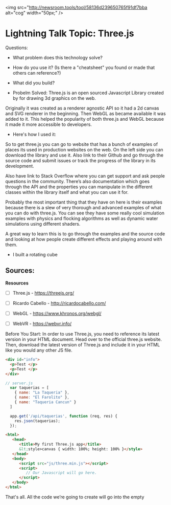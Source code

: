 

<img src="http://newsroom.tools/tool/58136d239650765f91df7bba alt="cog" width="50px;" />

# Lightning Talk Topic: Three.js

Questions:
- What problem does this technology solve?
- How do you use it? (Is there a "cheatsheet" you found or made that others can reference?)
- What did you build?

- Probelm Solved:
Three.js is an open sourced Javascript Library created by for drawing 3d graphics on the web.

Originally it was created as a renderer agnostic API so it had a 2d canvas and SVG renderer in the beginning. Then WebGL as became available it was added to it. This helped the popularity of both three.js and WebGL because it made it more accessible to developers.


- Here's how I used it:

So to get three.js you can go to website that has a bunch of examples of places its used in production websites on the web. 
On the left side you can download the library and use it. Also link to their Github and go through the source code and submit issues or track the progress of the library in its development. 

Also have link to Stack Overflow where you can get support and ask people questions in the community. 
There’s also documentation which goes through the API and the properties you can manipulate in the different classes within the library itself and what you can use it for. 

Probably the most important thing that they have on here is their examples because there is a slew of very thorough and advanced examples of what you can do with three.js. You can see they have some really cool simulation examples with physics and flocking algorithms as well as dynamic water simulations using different shaders. 

A great way to learn this is to go through the examples and the source code and looking at how people create different effects and playing around with them. 


- I built a rotating cube




## Sources:


**Resources**
- [ ] Three.js - https://threejs.org/
- [ ] Ricardo Cabello - http://ricardocabello.com/
- [ ] WebGL - https://www.khronos.org/webgl/
- [ ] WebVR - https://webvr.info/


Before You Start:
In order to use Three.js, you need to reference its latest version in your HTML document.
Head over to the official three.js website. Then, download the latest version of Three.js and include it in your HTML like you would any other JS file.


```html
<div id="info">
  <p>Test </p>
  <p>Test </p>
</div>
```

```js
// server.js
  var taquerias = [
    { name: "La Taqueria" },
    { name: "El Farolito" },
    { name: "Taqueria Cancun" }
  ]
```

```js
  app.get('/api/taquerias', function (req, res) {
    res.json(taquerias);
  });
```


```html
<html>
   <head>
      <title>My first Three.js app</title>
      &lt;style>canvas { width: 100%; height: 100% }</style>
   </head>
   <body>
      <script src="js/three.min.js"></script>
      <script>
         // Our Javascript will go here.
      </script>
   </body>
</html>
```

That's all. All the code we’re going to create will go into the empty <script> tag.

Creating the Scene:
To display anything with Three.js, you’re required to create three things: A scene, a camera and a renderer.

Doing so, you’ll be able to render the scene with camera. Let’s start with a scene:


```js
var scene = new THREE.Scene();
After setting up the scene, you’ve to create a camera. Consider it as the viewpoint that users are looking from.
```

```js
var camera = new THREE.PerspectiveCamera(75,window.innerWidth/window.innerHeight, 1,10000);
```

Let me explain what’s going on here. Three.js has a few different cameras, but in order to keep the code simple, I’ve used a PerspectiveCamera.

In the above code, there are four attributes: the first is the vertical field of view (from bottom to top) in degrees. The second one is the aspect ratio where the height of the element divides the width. The next is the near clipping plane, and the last is the far clipping plane. The near and far attributes control the rendering of objects. That means the object that is too far or too close to the camera won't be rendered.

After creating the camera, now I’m going to set up the WebGLRenderer. In addition to the WebGLRenderer, Three.js has some other renderers - like CanvasRenderer – which can be used as fallbacks for users whose browsers don’t support WebGL for some reason.

```js
var renderer = new THREE.WebGLRenderer();
renderer.setSize(window.innerWidth, window.innerHeight);
document.body.appendChild(renderer.domElement);
```

As you can see, in addition to creating an instance of the renderer, we also have to set the size at which we want the renderer to display our app. In this case, I’ve used the width and height of the browser window. Finally, I’ve added the renderer element to the HTML page. This is a <canvas> element used by the renderer to draw the scene.

Creating the 3D Cube:
After setting up the stage, now I’m going to create a 3D cube. For creating a cube, we need to use the BoxGeometry object that contains all the vertices and faces of the cube.

```js
var geometry = new THREE.BoxGeometry(700, 700, 700, 10, 10, 10);
```

This method takes five constructor parameters: the first is the width of the sides of the cube on the X axis, the second is height of sides of the cube on the Y axis, and the third is the depth of the sides of the cube on Z axis. The last three optional parameters, whose default value is 1, are the number of segmented faces along the width, height, and depth of the sides respectively.

I’ve set up the geometry of the cube, now we need to color it using a material. Three.js comes with numerous materials, but I’m using the MeshBasicMaterial here.

```js
var material = new THREE.MeshBasicMaterial({color: 0xfffff, wireframe: true});
```

For simplicity’s sake, I’ve only supplied a color attribute of 0xfffff that is blue. I’ve also set wireframe to true, so you could see the animating cube more clearly. The next thing we need is a Mesh.

```js
var cube = new THREE.Mesh(geometry, material);
scene.add(cube);
```

In the above code, the mesh object takes two parameters: the first is the geometry and the second is a material applied to it. Finally, I’ve added the cube to the scene.

By default, when we call function scene.add(), it adds the cube to the to the coordinates (0,0,0). This causes both the cube and the camera to be inside each other. To avoid this situation, we need to set the camera position before rendering the scene.

```js
camera.position.z = 1000;
```

As you can see, whatever code we’ve written above is extremely simple, that’s because Three.js keeps you away from all the complex stuff.

Rendering the Scene:
If you paste the above code into the HTML file (which I created in the first step of this tutorial), and test it in the browser, you’ll see nothing. That’s because we haven’t actually told the scene to render anything yet. To render the scene, we need a render loop.

```js
function render() {
   requestAnimationFrame(render);
   renderer.render(scene, camera);
}
render();
```

This code creates a loop that instructs the renderer to draw the scene. Here, you may get confused why didn’t I just use setInterval? That’s because using requestAnimationFrame instead of setInterval is beneficial in many ways. Most importantly, it pauses when a user moves to another tab in the browser, hence saving their precious resources.

A Practical Guide to Three.js with Live Demo

Animating the Cube:
If you test the file in your browser, now you’ll see a blue box without any animation. Let's make it more exciting by rotating it. Just add the following right below the requestAnimationFrame(render) in the render function. This will run every frame and add a nice rotation animation to the cube.

```js
cube.rotation.x += 0.01;
cube.rotation.y += 0.01;
```
The Result:
Congratulations! You have successfully built your first Three.js app. Here is the full code:

```html
<html>
<head>
<title>My first Three.js app</title>
&lt;style>canvas { width: 100%; height: 100% }</style>
</head>
<body>
<script src="js/three.min.js"></script>
<script>
var scene = new THREE.Scene();
var camera = new THREE.PerspectiveCamera(75, window.innerWidth/window.innerHeight, 1, 10000);
var renderer = new THREE.WebGLRenderer();
renderer.setSize(window.innerWidth, window.innerHeight);
document.body.appendChild(renderer.domElement);
var geometry = new THREE.BoxGeometry(700, 700, 700, 10, 10, 10);
var material = new THREE.MeshBasicMaterial({color: 0xfffff, wireframe: true});
var cube = new THREE.Mesh(geometry, material);
scene.add(cube);
camera.position.z = 1000;        
function render() {
requestAnimationFrame(render);
cube.rotation.x += 0.01;
cube.rotation.y += 0.01;
renderer.render(scene, camera);
};
render();
</script>
</body>
</html>
```

Conclusion:
Now you can see a properly animating 3D cube in your browser. Watch the live demo of above code. You can play around with it to better understand how it works.

As you can see, this amazing JavaScript library doesn’t require you to be a highly-skilled JS developer. Anyone who has the basic working knowledge JavaScript can get started with it in minutes.

